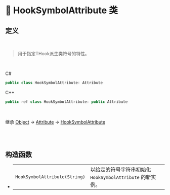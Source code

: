 # 🔖 HookSymbolAttribute 类

## 定义

<br>

> 用于指定THook派生类符号的特性。

<br>

C#
```cs
public class HookSymbolAttribute: Attribute
```
C++
```cpp
public ref class HookSymbolAttribute: public Attribute
```
<br>

继承 [Object](https://docs.microsoft.com/zh-cn/dotnet/api/system.object?view=net-6.0) → [Attribute](https://docs.microsoft.com/zh-cn/dotnet/api/system.attribute?view=net-6.0) → [HookSymbolAttribute](zh_CN/NET/APIs/Namespace/LLNET.Hook/Class/HookSymbolAttribute.md)

<br>

<br>

##  构造函数

- 
    |||
    |-|-|
    |`HookSymbolAttribute(String)`|以给定的符号字符串初始化 `HookSymbolAttribute` 的新实例。|